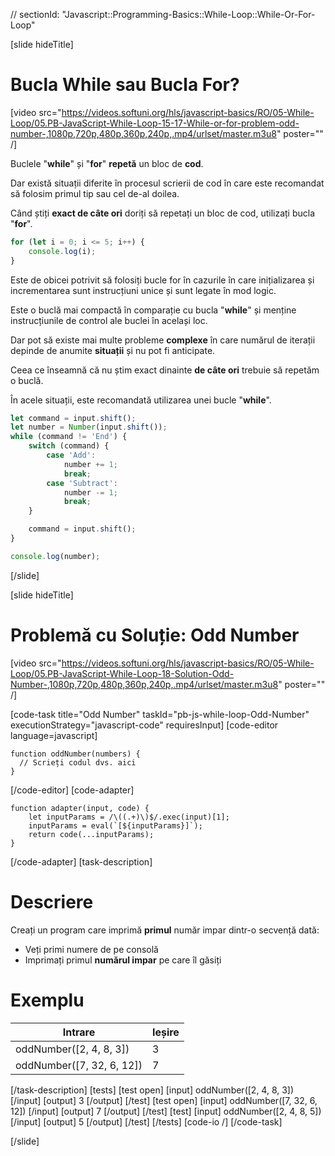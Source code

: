 // sectionId: "Javascript::Programming-Basics::While-Loop::While-Or-For-Loop"

[slide hideTitle]
# Bucla While sau Bucla For?

[video src="https://videos.softuni.org/hls/javascript-basics/RO/05-While-Loop/05.PB-JavaScript-While-Loop-15-17-While-or-for-problem-odd-number-,1080p,720p,480p,360p,240p,.mp4/urlset/master.m3u8" poster="" /]


Buclele "**while**" și "**for**" **repetă** un bloc de **cod**.

Dar există situații diferite în procesul scrierii de cod în care este recomandat să folosim primul tip sau cel de-al doilea.

Când știți **exact de câte ori** doriți să repetați un bloc de cod, utilizați bucla "**for**".
```js live
for (let i = 0; i <= 5; i++) {
    console.log(i);
}
```

Este de obicei potrivit să folosiți bucle for în cazurile în care inițializarea și incrementarea sunt instrucțiuni unice și sunt legate în mod logic.

Este o buclă mai compactă în comparație cu bucla "**while**" și menține instrucțiunile de control ale buclei în același loc.

Dar pot să existe mai multe probleme **complexe** în care numărul de iterații depinde de anumite **situații** și nu pot fi anticipate. 

Ceea ce înseamnă că nu știm exact dinainte **de câte ori** trebuie să repetăm o buclă.

În acele situații, este recomandată utilizarea unei bucle "**while**".
```js
let command = input.shift();
let number = Number(input.shift());
while (command != 'End') {
    switch (command) {
        case 'Add':
            number += 1;
            break;
        case 'Subtract':
            number -= 1;
            break;
    }

    command = input.shift();
}

console.log(number);
```
[/slide]

[slide hideTitle]
# Problemă cu Soluție: Odd Number

[video src="https://videos.softuni.org/hls/javascript-basics/RO/05-While-Loop/05.PB-JavaScript-While-Loop-18-Solution-Odd-Number-,1080p,720p,480p,360p,240p,.mp4/urlset/master.m3u8" poster="" /]

[code-task title="Odd Number" taskId="pb-js-while-loop-Odd-Number" executionStrategy="javascript-code" requiresInput]
[code-editor language=javascript]
```
function oddNumber(numbers) {
  // Scrieți codul dvs. aici
}
```
[/code-editor]
[code-adapter]
```
function adapter(input, code) {
    let inputParams = /\((.+)\)$/.exec(input)[1];
    inputParams = eval(`[${inputParams}]`);
    return code(...inputParams);
}
```
[/code-adapter]
[task-description]
# Descriere
Creați un program care imprimă **primul** număr impar dintr-o secvență dată:

* Veți primi numere de pe consolă 
* Imprimați primul **numărul impar** pe care îl găsiți

# Exemplu
  | **Intrare** | **Ieșire** |
| --- | --- |
| oddNumber([2, 4, 8, 3]) | 3 |
| oddNumber([7, 32, 6, 12])| 7 |

[/task-description]
[tests]
[test open]
[input]
oddNumber([2, 4, 8, 3])
[/input]
[output]
3
[/output]
[/test]
[test open]
[input]
oddNumber([7, 32, 6, 12])
[/input]
[output]
7
[/output]
[/test]
[test]
[input]
oddNumber([2, 4, 8, 5])
[/input]
[output]
5
[/output]
[/test]
[/tests]
[code-io /]
[/code-task]

[/slide]
